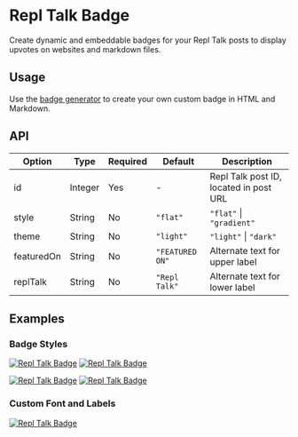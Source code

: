 # Repl Talk Badge

Create dynamic and embeddable badges for your Repl Talk posts to display upvotes on websites and markdown files.

## Usage
Use the [badge generator](https://create-replit-badge.now.sh/) to create your own custom badge in HTML and Markdown.

## API
| Option     | Type    | Required | Default         | Description                            |
|------------|---------|----------|-----------------|----------------------------------------|
| id         | Integer | Yes      | -               | Repl Talk post ID, located in post URL |
| style      | String  | No       | `"flat"`        | `"flat"` \| `"gradient"`               |
| theme      | String  | No       | `"light"`       | `"light"` \| `"dark"`                  |
| featuredOn | String  | No       | `"FEATURED ON"` | Alternate text for upper label         |
| replTalk   | String  | No       | `"Repl Talk"`   | Alternate text for lower label         |

## Examples

### Badge Styles

[![Repl Talk Badge](https://replit-badge.vercel.app/api?id=123456)](#) [![Repl Talk Badge](https://replit-badge.vercel.app/api?id=123456&theme=dark)](#)

[![Repl Talk Badge](https://replit-badge.vercel.app/api?id=123456&style=gradient&theme=light)](#) [![Repl Talk Badge](https://replit-badge.vercel.app/api?id=123456&style=gradient&theme=dark)](#)

### Custom Font and Labels

[![Repl Talk Badge](https://replit-badge.vercel.app/api?id=123456&featuredOn=UPVOTED%20ON&replTalk=Replit%20&font=Helvetica)](https://replit.com/talk/share/HelloWorld/123456)
